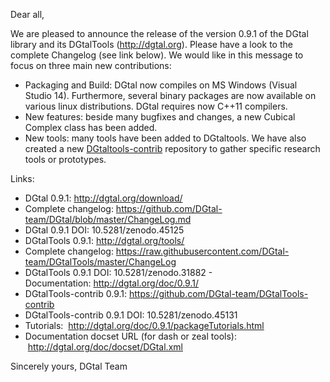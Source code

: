 Dear all,

We are pleased to announce the release of the version 0.9.1 of the DGtal library and its DGtalTools (http://dgtal.org).
Please have a look to the complete Changelog (see link below). We would like in this message to focus on three main new contributions:

* Packaging and Build: DGtal now compiles on MS Windows (Visual Studio 14). Furthermore, several binary packages are now available on various linux distributions. DGtal requires now C++11 compilers.
* New features: beside many bugfixes and changes, a new Cubical Complex class has been added.
* New tools: many tools have been added to DGtaltools. We have also created a new [DGtaltools-contrib](http://github.com/DGtal-team/DGtalTools-contrib) repository to gather specific research tools or prototypes.


 Links:

 * DGtal 0.9.1: http://dgtal.org/download/
 * Complete changelog: https://github.com/DGtal-team/DGtal/blob/master/ChangeLog.md
 * DGtal 0.9.1 DOI: 10.5281/zenodo.45125
 * DGtalTools 0.9.1: http://dgtal.org/tools/
 * Complete changelog: https://raw.githubusercontent.com/DGtal-team/DGtalTools/master/ChangeLog
 * DGtalTools 0.9.1 DOI: 10.5281/zenodo.31882 - Documentation: http://dgtal.org/doc/0.9.1/
 * DGtalTools-contrib 0.9.1: https://github.com/DGtal-team/DGtalTools-contrib
 * DGtalTools-contrib 0.9.1 DOI: 10.5281/zenodo.45131
 * Tutorials:  http://dgtal.org/doc/0.9.1/packageTutorials.html
 * Documentation docset URL (for dash or zeal tools):  http://dgtal.org/doc/docset/DGtal.xml

 Sincerely yours,
 DGtal Team
